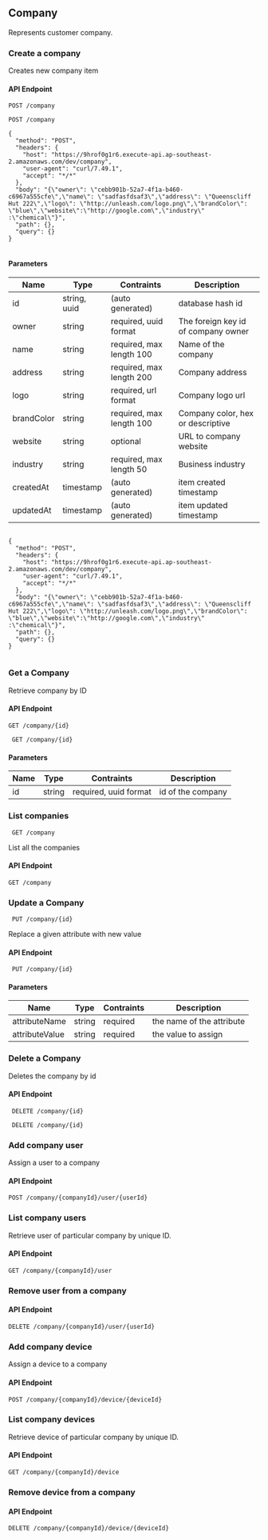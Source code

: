
## Company

Represents customer company.

### Create a company

Creates new company item

#### API Endpoint

`POST /company`

``` 
POST /company 

{
  "method": "POST",
  "headers": {
    "host": "https://9hrof0g1r6.execute-api.ap-southeast-2.amazonaws.com/dev/company",
    "user-agent": "curl/7.49.1",
    "accept": "*/*"
  },
  "body": "{\"owner\": \"cebb901b-52a7-4f1a-b460-c6967a555cfe\",\"name\": \"sadfasfdsaf3\",\"address\": \"Queenscliff Hut 222\",\"logo\": \"http://unleash.com/logo.png\",\"brandColor\": \"blue\",\"website\":\"http://google.com\",\"industry\" :\"chemical\"}",
  "path": {},
  "query": {}
}


```



#### Parameters

Name | Type | Contraints | Description
--------|-------|--------- | ------
id | string, uuid | (auto generated) |  database hash id
owner | string | required, uuid format| The foreign key id of company owner
name | string | required, max length 100 | Name of the company
address | string | required, max length 200 | Company address
logo | string | required, url format| Company logo url 
brandColor | string | required, max length 100 | Company color, hex or descriptive
website | string | optional  | URL to company website
industry | string | required, max length 50| Business industry
createdAt | timestamp | (auto generated) | item created timestamp
updatedAt | timestamp | (auto generated) | item updated timestamp



``` 

{
  "method": "POST",
  "headers": {
    "host": "https://9hrof0g1r6.execute-api.ap-southeast-2.amazonaws.com/dev/company",
    "user-agent": "curl/7.49.1",
    "accept": "*/*"
  },
  "body": "{\"owner\": \"cebb901b-52a7-4f1a-b460-c6967a555cfe\",\"name\": \"sadfasfdsaf3\",\"address\": \"Queenscliff Hut 222\",\"logo\": \"http://unleash.com/logo.png\",\"brandColor\": \"blue\",\"website\":\"http://google.com\",\"industry\" :\"chemical\"}",
  "path": {},
  "query": {}
}


```

### Get a Company

Retrieve company by ID

#### API Endpoint

 `GET /company/{id}`

```
 GET /company/{id}
```


#### Parameters

Name | Type | Contraints | Description
--------|-------|--------- | ------
id | string | required, uuid format| id of the company



### List companies

```
 GET /company
```
List all the companies
#### API Endpoint

 `GET /company`

### Update a Company

 
```
 PUT /company/{id}
```
Replace a given attribute with new value


#### API Endpoint

 ` PUT /company/{id}`
 
#### Parameters
Name | Type | Contraints | Description
--------|-------|--------- | ------
attributeName | string | required| the name of the attribute
attributeValue | string | required| the value to assign


### Delete a Company

Deletes the company by id

#### API Endpoint

 ` DELETE /company/{id}`
 
```
 DELETE /company/{id}
```

### Add company user 

Assign a user to a company

#### API Endpoint

`POST /company/{companyId}/user/{userId}`


### List company users

Retrieve user of particular company by unique ID.

#### API Endpoint

 `GET /company/{companyId}/user`

### Remove user from a company
#### API Endpoint

` DELETE /company/{companyId}/user/{userId} `


### Add company device 

Assign a device to a company

#### API Endpoint

`POST /company/{companyId}/device/{deviceId}`


### List company devices

Retrieve device of particular company by unique ID.

#### API Endpoint

 `GET /company/{companyId}/device`

### Remove device from a company

#### API Endpoint

` DELETE /company/{companyId}/device/{deviceId} `
